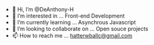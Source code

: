 - 👋 Hi, I’m @DeAnthony-H
- 👀 I’m interested in ... Front-end Development
- 🌱 I’m currently learning ... Asynchrous Javascript
- 💞️ I’m looking to collaborate on ... Open souce projects
- 📫 How to reach me ... hatterwballc@gmail.com

<!---
DeAnthony-H/DeAnthony-H is a ✨ special ✨ repository because its `README.md` (this file) appears on your GitHub profile.
You can click the Preview link to take a look at your changes.
--->
